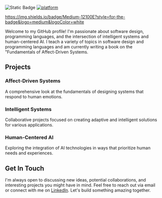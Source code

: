![Static Badge](https://img.shields.io/badge/author-javiergs-orange)
[![platform](https://img.shields.io/twitter/follow/mscjaviergs?style=flat-square)](https://x.com/intent/follow?screen_name=mscjaviergs)

https://img.shields.io/badge/Medium-12100E?style=for-the-badge&logo=medium&logoColor=white


Welcome to my GitHub profile! I'm passionate about software design, programming languages, and the intersection of intelligent systems and human-centered AI.
I teach a variety of topics in software design and programming languages and am currently writing a book on the "Fundamentals of Affect-Driven Systems.

<!---
- 👋 Hi, I’m @javiergs
- 👨🏻‍🏫 I teach diverse topics in software design and programing languages
- 👀 I’m looking to collaborate on Intelligent Systems and Human-Centered AI
- 🌱 I’m currently writting a book about Fundamentals on Affect-Driven Systems
- 📫 mscjaviergs@gmail.com
--->

<!---
javiergs/javiergs is a ✨ special ✨ repository because its `README.md` (this file) appears on your GitHub profile.
You can click the Preview link to take a look at your changes.
--->

## Projects

### Affect-Driven Systems
A comprehensive look at the fundamentals of designing systems that respond to human emotions.

### Intelligent Systems
Collaborative projects focused on creating adaptive and intelligent solutions for various applications.

### Human-Centered AI
Exploring the integration of AI technologies in ways that prioritize human needs and experiences.

## Get In Touch

I'm always open to discussing new ideas, potential collaborations, and interesting projects you might have in mind. Feel free to reach out via email or connect with me on [LinkedIn](https://www.linkedin.com). Let's build something amazing together.
